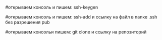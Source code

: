 #открываем консоль и пишем: ssh-keygen

#открываем консоль и пишем: ssh-add и ссылку на файл в папке .ssh без разрешения pub

#открываем консольи пишем: git clone и ссылку на репозиторий 